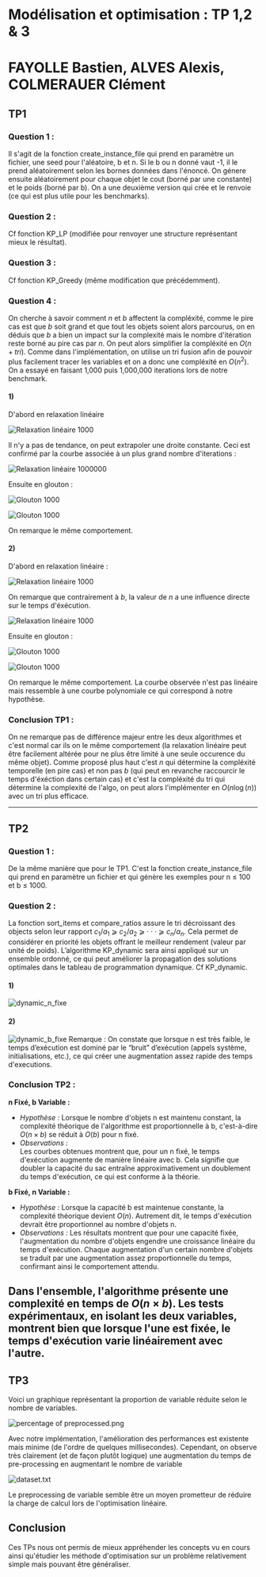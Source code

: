 # Modélisation et optimisation : TP 1,2 & 3
# FAYOLLE Bastien, ALVES Alexis, COLMERAUER Clément

## TP1
### Question 1 :
Il s'agit de la fonction create_instance_file qui prend en paramètre un fichier, une seed pour l'aléatoire, b et n. Si le b ou n donné vaut -1, il le prend aléatoirement selon les bornes données dans l'énoncé. On génere ensuite aléatoirement pour chaque objet le cout (borné par une constante) et le poids (borné par b). On a une deuxième version qui crée et le renvoie (ce qui est plus utile pour les benchmarks).
### Question 2 :
Cf fonction KP_LP (modifiée pour renvoyer une structure représentant mieux le résultat).
### Question 3 :
Cf fonction KP_Greedy (même modification que précédemment).
### Question 4 :
On cherche à savoir comment $n$ et $b$ affectent la compléxité, comme le pire cas est que $b$ soit grand et que tout les objets soient alors parcourus, on en déduis que $b$ a bien un impact sur la complexité mais le nombre d'itération reste borné au pire cas par $n$. On peut alors simplifier la compléxité en $O(n +tri)$. Comme dans l'implémentation, on utilise un tri fusion afin de pouvoir plus facilement tracer les variables et on a donc une compléxité en $O(n^2)$.
On a essayé en faisant 1,000 puis 1,000,000 iterations lors de notre benchmark. 
#### 1)
D'abord en relaxation linéaire

![Relaxation linéaire 1000](TP1/img/lr_n_1.png)

Il n'y a pas de tendance, on peut extrapoler une droite constante. Ceci est confirmé par la courbe associée à un plus grand nombre d'iterations :

![Relaxation linéaire 1000000](TP1/img/lr_n_2.png)

Ensuite en glouton :

![Glouton 1000](TP1/img/Greedy_n_1.png)

![Glouton 1000](TP1/img/Greedy_n_2.png)

On remarque le même comportement.

#### 2)
D'abord en relaxation linéaire :

![Relaxation linéaire 1000](TP1/img/lr_b_1.png)

On remarque que contrairement à $b$, la valeur de $n$ a une influence directe sur le temps d'éxécution.

![Relaxation linéaire 1000](TP1/img/lr_b_2.png)

Ensuite en glouton :

![Glouton 1000](TP1/img/Greedy_b_1.png)

![Glouton 1000](TP1/img/Greedy_b_2.png)

On remarque le même comportement. La courbe observée n'est pas linéaire mais ressemble à une courbe polynomiale ce qui correspond à notre hypothèse.

### Conclusion TP1 :
On ne remarque pas de différence majeur entre les deux algorithmes et c'est normal car ils on le même comportement (la relaxation linéaire peut être facilement altérée pour ne plus être limité à une seule occurence du même objet). Comme proposé plus haut c'est $n$ qui détermine la compléxité temporelle (en pire cas) et non pas $b$ (qui peut en revanche raccourcir le temps d'éxéction dans certain cas) et c'est la compléxité du tri qui détermine la complexité de l'algo, on peut alors l'implémenter en $O(n\log (n))$ avec un tri plus efficace.

---

## TP2

### Question 1 :

De la même manière que pour le TP1. C'est la fonction create_instance_file qui prend en paramètre un fichier et qui génère les exemples pour n $\le$ 100 et b $\le$ 1000.

### Question 2 :

La fonction sort_items et compare_ratios assure le tri décroissant des objects selon leur rapport $c_1$/$a_1$ ⩾ $c_2$/$a_2$ ⩾ · · · ⩾ $c_n$/$a_n$.
Cela permet de considérer en priorité les objets offrant le meilleur rendement (valeur par unité de poids). L’algorithme KP_dynamic sera ainsi appliqué sur un ensemble ordonné, ce qui peut améliorer la propagation des solutions optimales dans le tableau de programmation dynamique.
Cf KP_dynamic.

#### 1)
![dynamic_n_fixe](TP2/benchmark/dynamic_n.png)

#### 2)
![dynamic_b_fixe](TP2/benchmark/dynamic_b.png)
Remarque :
On constate que lorsque n est très faible, le temps d’exécution est dominé par le “bruit” d’exécution (appels système, initialisations, etc.), ce qui créer une augmentation assez rapide des temps d'executions.

### Conclusion TP2 :
**n Fixé, b Variable :**
-   *Hypothèse  :* 
    Lorsque le nombre d'objets n est maintenu constant, la complexité théorique de l'algorithme est proportionnelle à b, c'est-à-dire $O(n×b)$ se réduit à $O(b)$ pour n fixé.
-   *Observations  :*  
    Les courbes obtenues montrent que, pour un n fixé, le temps d'exécution augmente de manière linéaire avec b. Cela signifie que doubler la capacité du sac entraîne approximativement un doublement du temps d'exécution, ce qui est conforme à la théorie.

**b Fixé, n Variable :**
-   *Hypothèse  :*
    Lorsque la capacité b est maintenue constante, la complexité théorique devient $O(n)$. Autrement dit, le temps d'exécution devrait être proportionnel au nombre d'objets n.
-   *Observations  :*
    Les résultats montrent que pour une capacité fixée, l'augmentation du nombre d'objets engendre une croissance linéaire du temps d'exécution. Chaque augmentation d'un certain nombre d'objets se traduit par une augmentation assez proportionnelle du temps, confirmant ainsi le comportement attendu.

Dans l'ensemble, l'algorithme présente une complexité en temps de $O(n×b)$. Les tests expérimentaux, en isolant les deux variables, montrent bien que lorsque l'une est fixée, le temps d'exécution varie linéairement avec l'autre.
---

## TP3


Voici un graphique représentant la proportion de variable réduite selon le nombre de variables.

![percentage of preprocessed.png](TP3/imgs/percentage%20of%20preprocessed.png)


Avec notre implémentation, l'amélioration des performances est existente mais minime (de l'ordre de
quelques millisecondes).
Cependant,
on observe très clairement (et de façon plutôt logique)
une augmentation du temps de pre-processing en augmentant le nombre de variable

![dataset.txt](TP3/imgs/time.png)


Le preprocessing de variable semble être un moyen prometteur de réduire la charge de calcul
lors de l'optimisation linéaire. 



## Conclusion
Ces TPs nous ont permis de mieux appréhender les concepts vu en cours ainsi qu'étudier les méthode d'optimisation sur un problème relativement simple mais pouvant être généraliser.